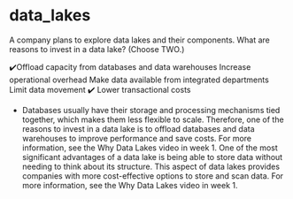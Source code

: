 # data_lakes


A company plans to explore data lakes and their components. What are reasons to invest in a data lake? (Choose TWO.)

✔️Offload capacity from databases and data warehouses
Increase operational overhead
Make data available from integrated departments
Limit data movement
✔️ Lower transactional costs


  * Databases usually have their storage and processing mechanisms tied together, which makes them less flexible to scale. Therefore, one of the reasons to invest in a data lake is to offload databases and data warehouses to improve performance and save costs. For more information, see the Why Data Lakes video in week 1.
  One of the most significant advantages of a data lake is being able to store data without needing to think about its structure. This aspect of data lakes provides companies with more cost-effective options to store and scan data. For more information, see the Why Data Lakes video in week 1.
